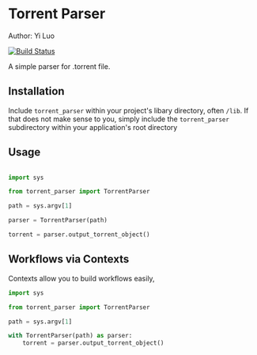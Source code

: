 # Torrent Parser

Author: Yi Luo

[![Build Status](https://travis-ci.com/woodenchalet/BitTorrentParser.svg?branch=master)](https://travis-ci.com/woodenchalet/BitTorrentParser)

A simple parser for .torrent file.

## Installation

Include `torrent_parser` within your project's libary directory, often
`/lib`.  If that does not make sense to you, simply include the `torrent_parser`
subdirectory within your application's root directory

## Usage

```python

import sys

from torrent_parser import TorrentParser

path = sys.argv[1]

parser = TorrentParser(path)

torrent = parser.output_torrent_object()

```

## Workflows via Contexts

Contexts allow you to build workflows easily,

```python
import sys

from torrent_parser import TorrentParser

path = sys.argv[1]

with TorrentParser(path) as parser:
    torrent = parser.output_torrent_object()
```
